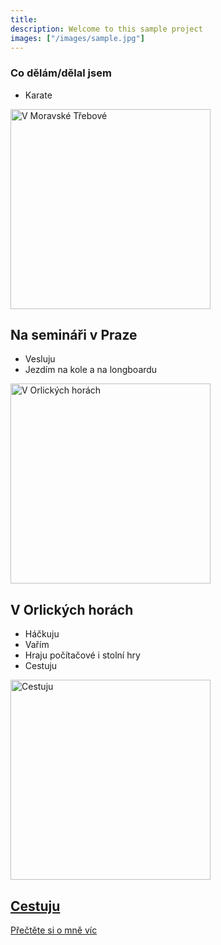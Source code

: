 ```yaml
---
title: 
description: Welcome to this sample project
images: ["/images/sample.jpg"]
---
```


### Co dělám/dělal jsem
- Karate
<div class="portfolio-list">
    <div class="portfolio-container">
      <img title="V Moravské Třebové" alt="V Moravské Třebové" src="/posts/karate/karate.png" height="320px" width="auto" />
      <div class="img-overlay">
      </div>
      <div class="portfolio-details">
        <h2><span>Na semináři v Praze</span></h2>
      </div>
    </div>
</div>

- Vesluju
- Jezdím na kole a na longboardu
<div class="portfolio-list">
    <div class="portfolio-container">
      <img title="V Orlických horách" alt="V Orlických horách" src="/posts/bike/bike.png" height="320px" width="auto" />
      <div class="img-overlay">
      </div>
      <div class="portfolio-details">
        <h2><span>V Orlických horách</span></h2>
      </div>
    </div>
</div>

- Háčkuju
- Vařím
- Hraju počítačové i stolní hry
- Cestuju
<div class="portfolio-list">
  <a href="/posts/explore">
    <div class="portfolio-container">
      <img title="Cestuju" alt="Cestuju" src="/posts/explore/explore.png" height="320px" width="auto" />
      <div class="img-overlay">
      </div>
      <div class="portfolio-details">
        <h2><span>Cestuju</span></h2>
      </div>
    </div>
  </a>
</div>

[Přečtěte si o mně víc](/about "Přečtěte si o mně víc")
